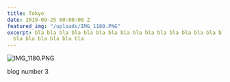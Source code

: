 ```yaml
---
title: Tokyo
date: 2019-09-25 00:00:00 Z
featured_img: "/uploads/IMG_1180.PNG"
excerpt: bla bla bla bla bla bla bla bla bla bla bla bla bla bla bla bla bla bla bla
  bla bla bla bla bla bla
---
```


![IMG_1180.PNG](/uploads/IMG_1180.PNG)

blog number 3